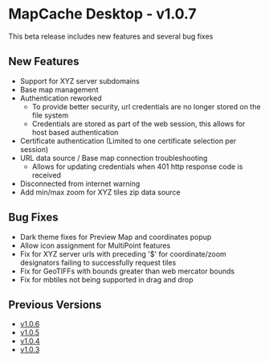 # MapCache Desktop - v1.0.7

This beta release includes new features and several bug fixes

## New Features
 * Support for XYZ server subdomains
 * Base map management
 * Authentication reworked
   * To provide better security, url credentials are no longer stored on the file system
   * Credentials are stored as part of the web session, this allows for host based authentication
 * Certificate authentication (Limited to one certificate selection per session)
 * URL data source / Base map connection troubleshooting
   * Allows for updating credentials when 401 http response code is received
 * Disconnected from internet warning
 * Add min/max zoom for XYZ tiles zip data source
 
## Bug Fixes
 * Dark theme fixes for Preview Map and coordinates popup
 * Allow icon assignment for MultiPoint features
 * Fix for XYZ server urls with preceding '$' for coordinate/zoom designators failing to successfully request tiles
 * Fix for GeoTIFFs with bounds greater than web mercator bounds
 * Fix for mbtiles not being supported in drag and drop

## Previous Versions
 * [v1.0.6](https://github.com/ngageoint/mapcache-electron/blob/v1.0.6/changelog/v1.0.6.md)
 * [v1.0.5](https://github.com/ngageoint/mapcache-electron/blob/v1.0.5/changelog/v1.0.5.md)
 * [v1.0.4](https://github.com/ngageoint/mapcache-electron/blob/v1.0.5/changelog/v1.0.4.md)
 * [v1.0.3](https://github.com/ngageoint/mapcache-electron/blob/v1.0.5/changelog/v1.0.3.md)

